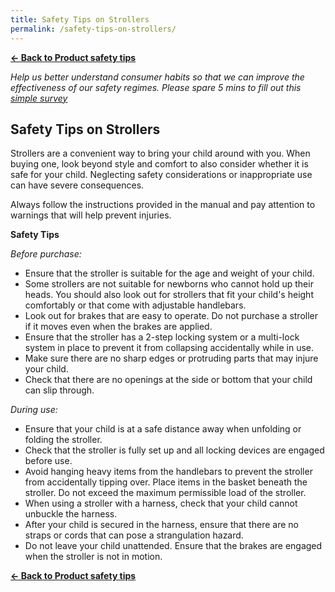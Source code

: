 ```yaml
---
title: Safety Tips on Strollers
permalink: /safety-tips-on-strollers/
---
```

**[&#8592; Back to Product safety tips](/consumers/product-safety-tips/children-product)**

*Help us better understand consumer habits so that we can improve the effectiveness of our safety regimes. Please spare 5 mins to fill out this [simple survey](https://form.gov.sg/63a160c3cf15ee00129a4ab4)*

## Safety Tips on Strollers
Strollers are a convenient way to bring your child around with you. When buying one, look beyond style and comfort to also consider whether it is safe for your child. Neglecting safety considerations or inappropriate use can have severe consequences.

Always follow the instructions provided in the manual and pay attention to warnings that will help prevent injuries.

**Safety Tips**

*Before purchase:*
* Ensure that the stroller is suitable for the age and weight of your child.
* Some strollers are not suitable for newborns who cannot hold up their heads. You should also look out for strollers that fit your child's height comfortably or that come with adjustable handlebars.
* Look out for brakes that are easy to operate. Do not purchase a stroller if it moves even when the brakes are applied.
* Ensure that the stroller has a 2-step locking system or a multi-lock system in place to prevent it from collapsing accidentally while in use.
* Make sure there are no sharp edges or protruding parts that may injure your child.
* Check that there are no openings at the side or bottom that your child can slip through.

*During use:*
* Ensure that your child is at a safe distance away when unfolding or folding the stroller.
* Check that the stroller is fully set up and all locking devices are engaged before use.
* Avoid hanging heavy items from the handlebars to prevent the stroller from accidentally tipping over. Place items in the basket beneath the stroller. Do not exceed the maximum permissible load of the stroller.
* When using a stroller with a harness, check that your child cannot unbuckle the harness.
* After your child is secured in the harness, ensure that there are no straps or cords that can pose a strangulation hazard.
* Do not leave your child unattended. Ensure that the brakes are engaged when the stroller is not in motion.

**[&#8592; Back to Product safety tips](/consumers/product-safety-tips/children-product)**